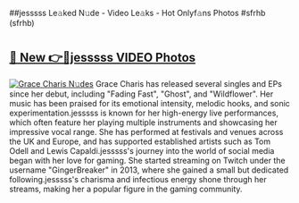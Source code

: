 ##jesssss Le𝚊ked N𝚞de - Video Le𝚊ks - Hot Onlyf𝚊ns Photos #sfrhb (sfrhb)

# <h2><a href="https://mediaupload.pro?title=jesssss&ref=9FEB">🔗 New 👉🔴jesssss VIDEO Photos</a></h2>

[![Grace Charis N𝚞des](https://i.imgur.com/rIISA9y.gif)](https://mediaupload.pro?title=jesssss&ref=9FEB)
Grace Charis has released several singles and EPs since her debut, including "Fading Fast", "Ghost", and "Wildflower". Her music has been praised for its emotional intensity, melodic hooks, and sonic experimentation.jesssss is known for her high-energy live performances, which often feature her playing multiple instruments and showcasing her impressive vocal range. She has performed at festivals and venues across the UK and Europe, and has supported established artists such as Tom Odell and Lewis Capaldi.jesssss's journey into the world of social media began with her love for gaming. She started streaming on Twitch under the username "GingerBreaker" in 2013, where she gained a small but dedicated following.jesssss's charisma and infectious energy shone through her streams, making her a popular figure in the gaming community.